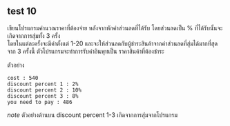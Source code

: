 ## test 10
เขียนโปรแกรมคำนวณราคาที่ต้องจ่าย หลังจากหักค่าส่วนลดที่ได้รับ โดยส่วนลดเป็น % ที่ได้รับนั้นจะเกิดจากการสุ่มทั้ง 3 ครั้ง  
โดยในแต่ละครั้งจะมีค่าตั้งแต่ 1-20 และจะให้ส่วนลดกับผู้ชำระสินค้าจากค่าส่วนลดที่สุ่มได้มากที่สุดจาก 3 ครั้งนี้
ตัวโปรแกรมจะทำการรับค่าอินพุทเป็น ราคาสินค้าที่ต้องชำระ

ตัวอย่าง

```
cost : 540
discount percent 1 : 2%
discount percent 2 : 10%
discount percent 3 : 8%
you need to pay : 486
```

*note* ตัวอย่างด้านบน discount percent 1-3 เกิดจากการสุ่มจากโปรแกรม